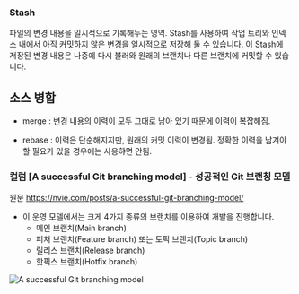 
### Stash
파일의 변경 내용을 일시적으로 기록해두는 영역.
Stash를 사용하여 작업 트리와 인덱스 내에서 아직 커밋하지 않은 변경을 일시적으로 저장해 둘 수 있습니다. 이 Stash에 저장된 변경 내용은 나중에 다시 불러와 원래의 브랜치나 다른 브랜치에 커밋할 수 있습니다.


## 소스 병합
- merge : 변경 내용의 이력이 모두 그대로 남아 있기 때문에 이력이 복잡해짐.

- rebase : 이력은 단순해지지만, 원래의 커밋 이력이 변경됨. 정확한 이력을 남겨야 할 필요가 있을 경우에는 사용햐면 안됨.

### 컬럼 [A successful Git branching model] - 성공적인 Git 브랜칭 모델
원문 https://nvie.com/posts/a-successful-git-branching-model/

- 이 운영 모델에서는 크게 4가지 종류의 브랜치를 이용하여 개발을 진행합니다.
  - 메인 브랜치(Main branch)
  - 피처 브랜치(Feature branch) 또는 토픽 브랜치(Topic branch)
  - 릴리스 브랜치(Release branch)
  - 핫픽스 브랜치(Hotfix branch)

![A successful Git branching model](https://backlog.com/git-tutorial/kr/img/post/stepup/capture_stepup1_5_6.png)

